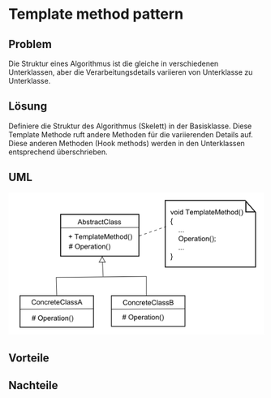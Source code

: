 # Template method pattern

## Problem
Die Struktur eines Algorithmus ist die gleiche in verschiedenen Unterklassen, aber die Verarbeitungsdetails variieren von Unterklasse zu Unterklasse.

## Lösung
Definiere die Struktur des Algorithmus (Skelett) in der Basisklasse. Diese Template Methode ruft andere Methoden für die variierenden Details auf. Diese anderen Methoden (Hook methods) werden in den Unterklassen entsprechend überschrieben. 

## UML
![](https://github.com/KastSimon/DesignPatterns/blob/master/UML%20Diagramme/Template%20Pattern/TemplatePattern.png)

## Vorteile


## Nachteile
